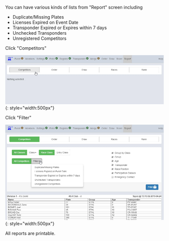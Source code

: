 
You can have various kinds of lists from "Report" screen including

- Duplicate/Missing Plates
- Licenses Expired on Event Date
- Transponder Expired or Expires within 7 days
- Unchecked Transponders
- Unregistered Competitors


Click "Competitors"

![image](Report-assets/image1.webp){: style="width:500px"}

Click "Filter"

![image](Report-assets/image2.webp){: style="width:500px"}

All reports are printable.
